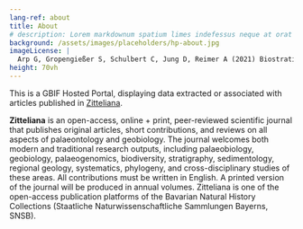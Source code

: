 ```yaml
---
lang-ref: about
title: About
# description: Lorem markdownum spatium limes indefessus neque at orat aestuat
background: /assets/images/placeholders/hp-about.jpg
imageLicense: |
  Arp G, Gropengießer S, Schulbert C, Jung D, Reimer A (2021) Biostratigraphy and sequence stratigraphy of the Toarcian Ludwigskanal section (Franconian Alb, Southern Germany). Zitteliana 95: 57-94. [https://doi.org/10.3897/zitteliana.95.56222](https://doi.org/10.3897/zitteliana.95.56222)
height: 70vh
---
```


This is а GBIF Hosted Portal, displaying data extracted or associated with articles published in [Zitteliana](https://zitteliana.pensoft.net/).

**Zitteliana** is an open-access, online + print, peer-reviewed scientific journal that publishes original articles, short contributions, and reviews on all aspects of palaeontology and geobiology. The journal welcomes both modern and traditional research outputs, including palaeobiology, geobiology, palaeogenomics, biodiversity, stratigraphy, sedimentology, regional geology, systematics, phylogeny, and cross-disciplinary studies of these areas. All contributions must be written in English. A printed version of the journal will be produced in annual volumes. Zitteliana is one of the open-access publication platforms of the Bavarian Natural History Collections (Staatliche Naturwissenschaftliche Sammlungen Bayerns, SNSB).